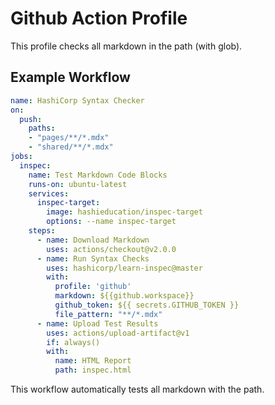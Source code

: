 # Github Action Profile

This profile checks all markdown in the path (with glob).

## Example Workflow

```yaml
name: HashiCorp Syntax Checker
on:
  push:
    paths:
    - "pages/**/*.mdx"
    - "shared/**/*.mdx"
jobs:
  inspec:
    name: Test Markdown Code Blocks
    runs-on: ubuntu-latest
    services:
      inspec-target:
        image: hashieducation/inspec-target
        options: --name inspec-target
    steps:
      - name: Download Markdown
        uses: actions/checkout@v2.0.0
      - name: Run Syntax Checks
        uses: hashicorp/learn-inspec@master
        with:
          profile: 'github'
          markdown: ${{github.workspace}}
          github_token: ${{ secrets.GITHUB_TOKEN }}
          file_pattern: "**/*.mdx"
      - name: Upload Test Results
        uses: actions/upload-artifact@v1
        if: always()
        with:
          name: HTML Report
          path: inspec.html
```

This workflow automatically tests all markdown with the path.
